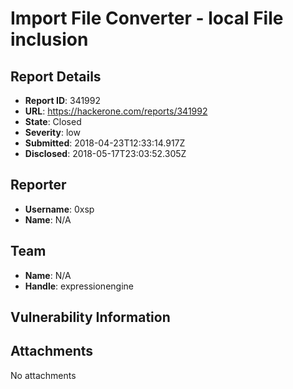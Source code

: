 # Import File Converter - local File inclusion 

## Report Details
- **Report ID**: 341992
- **URL**: https://hackerone.com/reports/341992
- **State**: Closed
- **Severity**: low
- **Submitted**: 2018-04-23T12:33:14.917Z
- **Disclosed**: 2018-05-17T23:03:52.305Z

## Reporter
- **Username**: 0xsp
- **Name**: N/A

## Team
- **Name**: N/A
- **Handle**: expressionengine

## Vulnerability Information


## Attachments
No attachments
